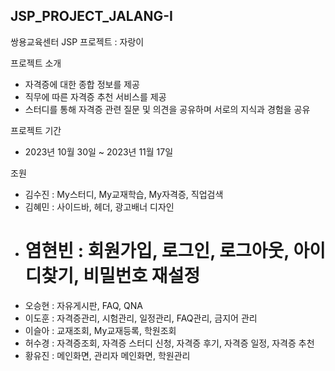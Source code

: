 ## JSP_PROJECT_JALANG-I
쌍용교육센터 JSP 프로젝트 : 자랑이

프로젝트 소개
- 자격증에 대한 종합 정보를 제공
- 직무에 따른 자격증 추천 서비스를 제공
- 스터디를 통해 자격증 관련 질문 및 의견을 공유하며 서로의 지식과 경험을 공유

프로젝트 기간 
- 2023년 10월 30일 ~ 2023년 11월 17일

조원
- 김수진 : My스터디, My교재학습, My자격증, 직업검색
- 김혜민 : 사이드바, 헤더, 광고배너 디자인
- # 염현빈 : 회원가입, 로그인, 로그아웃, 아이디찾기, 비밀번호 재설정
- 오승현 : 자유게시판, FAQ, QNA
- 이도훈 : 자격증관리, 시험관리, 일정관리, FAQ관리, 금지어 관리
- 이슬아 : 교재조회, My교재등록, 학원조회
- 허수경 : 자격증조회, 자격증 스터디 신청, 자격증 후기, 자격증 일정, 자격증 추천
- 황유진 : 메인화면, 관리자 메인화면, 학원관리


